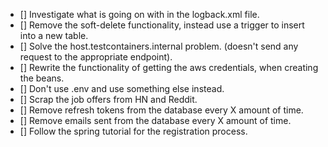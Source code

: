 - [] Investigate what is going on with <springProfile> in the logback.xml file.
- [] Remove the soft-delete functionality, instead use a trigger to insert into a new table.
- [] Solve the host.testcontainers.internal problem. (doesn't send any request to the 
    appropriate endpoint).
- [] Rewrite the functionality of getting the aws credentials, when creating the beans.
- [] Don't use .env and use something else instead.
- [] Scrap the job offers from HN and Reddit.
- [] Remove refresh tokens from the database every X amount of time.
- [] Remove emails sent from the database every X amount of time.
- [] Follow the spring tutorial for the registration process.
